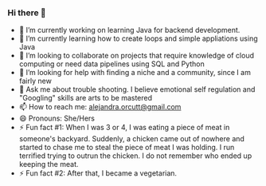 ### Hi there 👋

- 🔭 I’m currently working on learning Java for backend development.
- 🌱 I’m currently learning how to create loops and simple appliations using Java
- 👯 I’m looking to collaborate on projects that require knowledge of cloud computing or need data pipelines using SQL and Python 
- 🤔 I’m looking for help with finding a niche and a community, since I am fairly new
- 💬 Ask me about trouble shooting. I believe emotional self regulation and "Googling" skills are arts to be mastered
- 📫 How to reach me: alejandra.orcutt@gmail.com
- 😄 Pronouns: She/Hers
- ⚡ Fun fact #1: When I was 3 or 4, I was eating a piece of meat in someone's backyard. Suddenly, a chicken came out of nowhere and started to chase me to steal the piece of meat I was holding. I run terrified trying to outrun the chicken. I do not remember who ended up keeping the meat.
- ⚡ Fun fact #2: After that, I became a vegetarian.

<!--
**AlejandraOrcutt/AlejandraOrcutt** is a ✨ _special_ ✨ repository because its `README.md` (this file) appears on your GitHub profile.

Here are some ideas to get you started:

- 🔭 I’m currently working on learning Java for backend development.
- 🌱 I’m currently learning how to create loops and simple appliations using Java
- 👯 I’m looking to collaborate on projects that require knowledge of cloud computing or need data pipelines using SQL and Python 
- 🤔 I’m looking for help with finding a niche and a community, since I am fairly new
- 💬 Ask me about trouble shooting. I believe emotional self regulation and "Googling" skills are arts to be mastered
- 📫 How to reach me: alejandra.orcutt@gmail.com
- 😄 Pronouns: She/Hers
- ⚡ Fun fact #1: When I was 3 or 4, I was eating a piece of meat in a garden. Suddenly a chicken started to chase my to steal the piece of meat. I run terrified of the chicken trying to save the piece of meat I had in my little hand. I do not remember who ended up keeping the meat.
- ⚡ Fun fact #2: After that, I became a vegetarian.
-->
